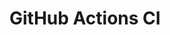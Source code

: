 # GitHub Actions CI

































































































































































































































































































































































































































































































































































































































































































































































































































































































































































































































































































































































































































































































































































































































































































































































































































































































































































































































































































































































































































































































































































































































































































































































































































































































































































































































































































































































































































































































































































































































































































































